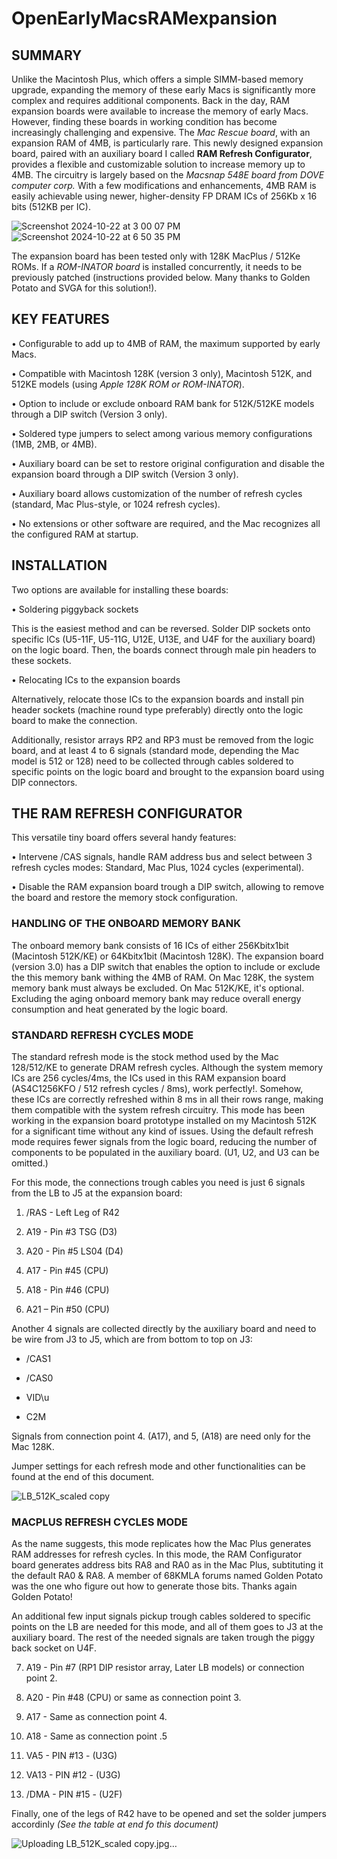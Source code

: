 # OpenEarlyMacsRAMexpansion

 ## SUMMARY

Unlike the Macintosh Plus, which offers a simple SIMM-based memory upgrade, expanding the memory of these early Macs is significantly more complex and requires additional components.
Back in the day, RAM expansion boards were available to increase the memory of early Macs. However, finding these boards in working condition has become increasingly challenging and expensive. The *Mac Rescue board*, with an expansion RAM of 4MB, is particularly rare.
This newly designed expansion board, paired with an auxiliary board I called **RAM Refresh Configurator**, provides a flexible and customizable solution to increase memory up to 4MB. The circuitry is largely based on the *Macsnap 548E board from DOVE computer corp.* With a few modifications and enhancements, 4MB RAM is easily achievable using newer, higher-density FP DRAM ICs of 256Kb x 16 bits (512KB per IC).

![Screenshot 2024-10-22 at 3 00 07 PM](https://github.com/user-attachments/assets/0927eb3d-6c0c-4479-a216-cbbe3e41b88d)
![Screenshot 2024-10-22 at 6 50 35 PM](https://github.com/user-attachments/assets/46a6b025-a1a6-4c5b-a361-0ad218c6825e)

The expansion board has been tested only with 128K MacPlus / 512Ke ROMs. If a *ROM-INATOR board* is installed concurrently, it needs to be previously patched (instructions provided below. Many thanks to Golden Potato and SVGA for this solution!).


## KEY FEATURES

•	Configurable to add up to 4MB of RAM, the maximum supported by early Macs.

•	Compatible with Macintosh 128K (version 3 only), Macintosh 512K, and 512KE models (using *Apple 128K ROM or ROM-INATOR*).

•	Option to include or exclude onboard RAM bank for 512K/512KE models through a DIP switch (Version 3 only).

•	Soldered type jumpers to select among various memory configurations (1MB, 2MB, or 4MB).

•	Auxiliary board can be set to restore original configuration and disable the expansion board through a DIP switch (Version 3 only).

•	Auxiliary board allows customization of the number of refresh cycles (standard, Mac Plus-style, or 1024 refresh cycles).

•	No extensions or other software are required, and the Mac recognizes all the configured RAM at startup.


## INSTALLATION

Two options are available for installing these boards:

•	Soldering piggyback sockets
  
This is the easiest method and can be reversed. Solder DIP sockets onto specific ICs (U5-11F, U5-11G, U12E, U13E, and U4F for the auxiliary board) on the logic board. Then, the boards connect through male pin headers to these sockets.

• Relocating ICs to the expansion boards

Alternatively, relocate those ICs to the expansion boards and install pin header sockets (machine round type preferably) directly onto the logic board to make the connection.

Additionally, resistor arrays RP2 and RP3 must be removed from the logic board, and at least 4 to 6 signals (standard mode, depending the Mac model is 512 or 128) need to be collected through cables soldered to specific points on the logic board and brought to the expansion board using DIP connectors.


## THE RAM REFRESH CONFIGURATOR

This versatile tiny board offers several handy features:

•	Intervene /CAS signals, handle RAM address bus and select between 3 refresh cycles modes: Standard, Mac Plus, 1024 cycles (experimental). 

•	Disable the RAM expansion board trough a DIP switch, allowing to remove the board and restore the memory stock configuration.


### HANDLING OF THE ONBOARD MEMORY BANK

The onboard memory bank consists of 16 ICs of either 256Kbitx1bit (Macintosh 512K/KE) or 64Kbitx1bit (Macintosh 128K). 
The expansion board (version 3.0) has a DIP switch that enables the option to include or exclude the this memory bank withing the 4MB of RAM. 
On Mac 128K, the system memory bank must always be excluded. On Mac 512K/KE, it's optional. 
Excluding the aging onboard memory bank may reduce overall energy consumption and heat generated by the logic board.


### STANDARD REFRESH CYCLES MODE

The standard refresh mode is the stock method used by the Mac 128/512/KE to generate DRAM refresh cycles.
Although the system memory ICs are 256 cycles/4ms, the ICs used in this RAM expansion board (AS4C1256KFO / 512 refresh cycles / 8ms), work perfectly!.
Somehow, these ICs are correctly refreshed within 8 ms in all their rows range, making them compatible with the system refresh circuitry. This mode has been working in the expansion board prototype installed on my Macintosh 512K for a significant time without any kind of issues.
Using the default refresh mode requires fewer signals from the logic board, reducing the number of components to be populated in the auxiliary board. (U1, U2, and U3 can be omitted.)

For this mode, the connections trough cables you need is just 6 signals from the LB to J5 at the expansion board:

1.	/RAS - Left Leg of R42

2.	A19  - Pin #3 TSG  (D3)

3.	A20  - Pin #5 LS04 (D4)

4.	A17  - Pin #45 (CPU)

5.	A18 - Pin #46 (CPU)

6.	A21 – Pin #50 (CPU)

Another 4 signals are collected directly by the auxiliary board and need to be wire from J3 to J5, which are from bottom to top on J3:

-	/CAS1

-	/CAS0

-	VID\u

-	C2M

Signals from connection point 4. (A17), and 5, (A18) are need only for the Mac 128K.

Jumper settings for each refresh mode and other functionalities can be found at the end of this document. 

![LB_512K_scaled copy](https://github.com/user-attachments/assets/7516653b-66f9-4f18-a7ac-8dcdc91c0549)


### MACPLUS REFRESH CYCLES MODE

As the name suggests, this mode replicates how the Mac Plus generates RAM addresses for refresh cycles. In this mode, the RAM Configurator board generates address bits RA8 and RA0 as in the Mac Plus, subtituting it the default RA0 & RA8. A member of 68KMLA forums named Golden Potato was the one who figure out how to generate those bits. Thanks again Golden Potato!

An additional few input signals pickup trough cables soldered to specific points on the LB are needed for this mode, and all of them goes to J3 at the auxiliary board. The rest of the needed signals are taken trough the piggy back socket on U4F.

 7.  A19 - Pin #7 (RP1 DIP resistor array, Later LB models) or connection point 2.
   
 8.  A20 - Pin #48 (CPU) or same as connection point 3.
 
 9.  A17 - Same as connection point 4.

10.  A18 - Same as connection point .5

11.  VA5 - PIN #13 - (U3G)
   
12.  VA13 - PIN #12 - (U3G)

13. /DMA - PIN #15 - (U2F)

Finally, one of the legs of R42 have to be opened and set the solder jumpers accordinly *(See the table at end fo this document)*

![Uploading LB_512K_scaled copy.jpg…]()





